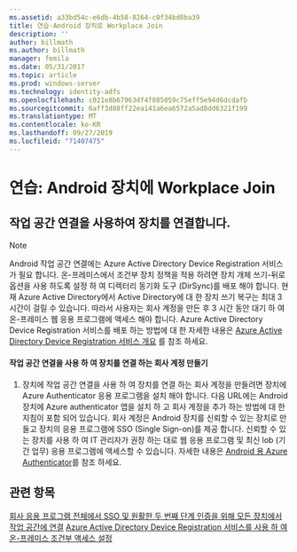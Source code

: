 ```yaml
---
ms.assetid: a33bd54c-e6db-4b58-8264-c0f34bd8ba39
title: 연습-Android 장치로 Workplace Join
description: ''
author: billmath
ms.author: billmath
manager: femila
ms.date: 05/31/2017
ms.topic: article
ms.prod: windows-server
ms.technology: identity-adfs
ms.openlocfilehash: c021e8b67963df4f885059c75eff5e94d6dcdafb
ms.sourcegitcommit: 6aff3d88ff22ea141a6ea6572a5ad8dd6321f199
ms.translationtype: MT
ms.contentlocale: ko-KR
ms.lasthandoff: 09/27/2019
ms.locfileid: "71407475"
---
```

# <a name="walkthrough-workplace-join-to-an-android-device"></a>연습: Android 장치에 Workplace Join



## <a name="join-your-device-with-workplace-join"></a>작업 공간 연결을 사용하여 장치를 연결합니다.

> [!NOTE]
> Android 작업 공간 연결에는 Azure Active Directory Device Registration 서비스가 필요 합니다. 온-프레미스에서 조건부 장치 정책을 적용 하려면 장치 개체 쓰기-뒤로 옵션을 사용 하도록 설정 하 여 디렉터리 동기화 도구 (DirSync)를 배포 해야 합니다. 현재 Azure Active Directory에서 Active Directory에 대 한 장치 쓰기 복구는 최대 3 시간이 걸릴 수 있습니다. 따라서 사용자는 회사 계정을 만든 후 3 시간 동안 대기 하 여 온-프레미스 웹 응용 프로그램에 액세스 해야 합니다. Azure Active Directory Device Registration 서비스를 배포 하는 방법에 대 한 자세한 내용은 [Azure Active Directory Device Registration 서비스 개요](https://msdn.microsoft.com/library/azure/dn788908.aspx) 를 참조 하세요.

#### <a name="create-a-work-account-that-joins-your-device-with-workplace-join"></a>작업 공간 연결을 사용 하 여 장치를 연결 하는 회사 계정 만들기

1.  장치에 작업 공간 연결을 사용 하 여 장치를 연결 하는 회사 계정을 만들려면 장치에 Azure Authenticator 응용 프로그램을 설치 해야 합니다. 다음 URL에는 Android 장치에 Azure authenticator 앱을 설치 하 고 회사 계정을 추가 하는 방법에 대 한 지침이 포함 되어 있습니다. 회사 계정은 Android 장치를 신뢰할 수 있는 장치로 만들고 장치의 응용 프로그램에 SSO (Single Sign-on)를 제공 합니다. 신뢰할 수 있는 장치를 사용 하 여 IT 관리자가 권장 하는 대로 웹 응용 프로그램 및 최신 lob (기간 업무) 응용 프로그램에 액세스할 수 있습니다. 자세한 내용은 [Android 용 Azure Authenticator](https://docs.microsoft.com/azure/multi-factor-authentication/end-user/microsoft-authenticator-app-how-to)를 참조 하세요.

## <a name="see-also"></a>관련 항목
[회사 응용 프로그램 전체에서 SSO 및 원활한 두 번째 단계 인증을 위해 모든 장치에서 작업 공간에 연결](Join-to-Workplace-from-Any-Device-for-SSO-and-Seamless-Second-Factor-Authentication-Across-Company-Applications.md)
[Azure Active Directory Device Registration 서비스를 사용 하 여 온-프레미스 조건부 액세스 설정](https://docs.microsoft.com/azure/active-directory/active-directory-device-registration-on-premises-setup)



